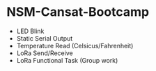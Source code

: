 # NSM-Cansat-Bootcamp

- LED Blink
- Static Serial Output
- Temperature Read (Celsicus/Fahrenheit)
- LoRa Send/Receive
- LoRa Functional Task (Group work)

